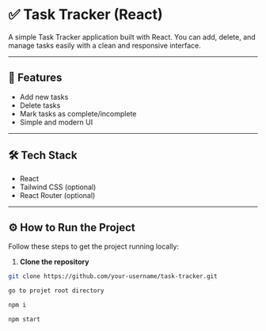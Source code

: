 # ✅ Task Tracker (React)

A simple Task Tracker application built with React. You can add, delete, and manage tasks easily with a clean and responsive interface.

---

## 🚀 Features

- Add new tasks
- Delete tasks
- Mark tasks as complete/incomplete
- Simple and modern UI

---

## 🛠️ Tech Stack

- React
- Tailwind CSS (optional)
- React Router (optional)

---

## ⚙️ How to Run the Project

Follow these steps to get the project running locally:

1. **Clone the repository**

```bash
git clone https://github.com/your-username/task-tracker.git

go to projet root directory

npm i

npm start

